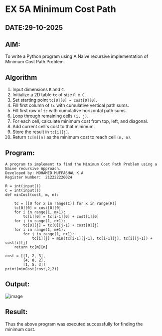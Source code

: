 # EX 5A Minimum Cost Path
## DATE:29-10-2025
## AIM:
To write a Python program using A Naive recursive implementation of Minimum Cost Path Problem.

## Algorithm

1. Input dimensions `R` and `C`.
2. Initialize a 2D table `tc` of size `R x C`.
3. Set starting point `tc[0][0] = cost[0][0]`.
4. Fill first column of `tc` with cumulative vertical path sums.
5. Fill first row of `tc` with cumulative horizontal path sums.
6. Loop through remaining cells `(i, j)`.
7. For each cell, calculate minimum cost from top, left, and diagonal.
8. Add current cell's cost to that minimum.
9. Store the result in `tc[i][j]`.
10. Return `tc[m][n]` as the minimum cost to reach cell `(m, n)`.  

## Program:
```
A program to implement to find the Minimum Cost Path Problem using a  Naive recursive Approach.
Developed by: MOHAMED MUFFASHAL K A
Register Number:  212222220024
```
```PY
R = int(input())
C = int(input())
def minCost(cost, m, n):
 
    tc = [[0 for x in range(C)] for x in range(R)]
    tc[0][0] = cost[0][0]
    for i in range(1, m+1):
        tc[i][0] = tc[i-1][0] + cost[i][0]
    for j in range(1, n+1):
        tc[0][j] = tc[0][j-1] + cost[0][j]
    for i in range(1, m+1):
        for j in range(1, n+1):
            tc[i][j] = min(tc[i-1][j-1], tc[i-1][j], tc[i][j-1]) + cost[i][j]
    return tc[m][n]
 
cost = [[1, 2, 3],
        [4, 8, 2],
        [1, 5, 3]]
print(minCost(cost,2,2))
```
## Output:

![image](https://github.com/user-attachments/assets/5b7ad7fb-cd5e-426f-bb66-55a327dba188)



## Result:
Thus the above program was executed successfully for finding the minimum cost.
